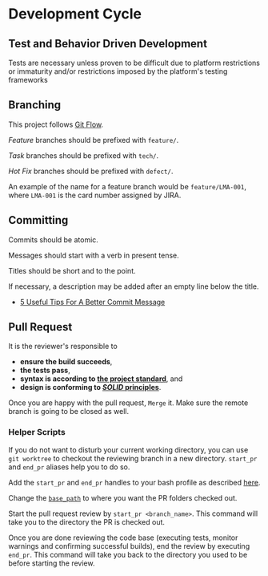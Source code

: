 # Development Cycle

## Test and Behavior Driven Development

Tests are necessary unless proven to be difficult due to platform restrictions or immaturity and/or restrictions imposed by the platform's testing frameworks

## Branching

This project follows [Git Flow](http://nvie.com/posts/a-successful-git-branching-model/).

_Feature_ branches should be prefixed with `feature/`.

_Task_ branches should be prefixed with `tech/`.

_Hot Fix_ branches should be prefixed with `defect/`.

An example of the name for a feature branch would be `feature/LMA-001`, where `LMA-001` is the card number assigned by JIRA.

## Committing

Commits should be atomic.

Messages should start with a verb in present tense.

Titles should be short and to the point.

If necessary, a description may be added after an empty line below the title.

- [5 Useful Tips For A Better Commit Message]( https://robots.thoughtbot.com/5-useful-tips-for-a-better-commit-message)

## Pull Request

It is the reviewer's responsible to 
- __ensure the build succeeds__,
- __the tests pass__, 
- __syntax is according to [the project standard](CodingStyleGuide.md)__, and 
- __design is conforming to [*SOLID* principles](https://en.wikipedia.org/wiki/SOLID)__.

Once you are happy with the pull request, `Merge` it. Make sure the remote branch is going to be closed as well.

### Helper Scripts

If you do not want to disturb your current working directory, you can use `git worktree` to checkout the reviewing branch in a new directory. `start_pr` and `end_pr` aliases help you to do so.

Add the `start_pr` and `end_pr` handles to your bash profile as described [here](https://github.com/hadibadjian/dotfiles/blob/master/.aliases#L148).

Change the [`base_path`](https://github.com/hadibadjian/dotfiles/blob/master/.aliases#L149) to where you want the PR folders checked out.

Start the pull request review by `start_pr <branch_name>`. This command will take you to the directory the PR is checked out.

Once you are done reviewing the code base (executing tests, monitor warnings and confirming successful builds), end the review by executing `end_pr`. This command will take you back to the directory you used to be before starting the review.
